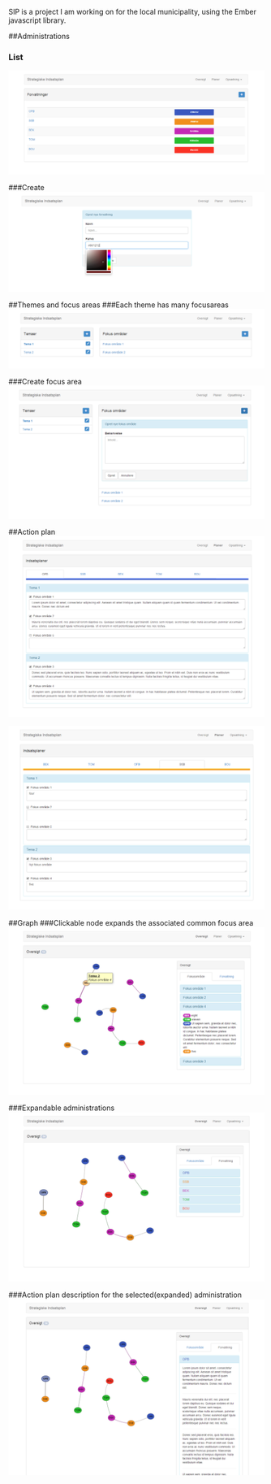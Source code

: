 SIP is a project I am working on for the local municipality, using the Ember javascript library.

##Administrations
### List
![List](https://raw.githubusercontent.com/mawiza/SIP-Ember/master-2/img/screenshots/administrations.png)

###Create
![Create](https://raw.githubusercontent.com/mawiza/SIP-Ember/master-2/img/screenshots/create-administration.png)

##Themes and focus areas
###Each theme has many focusareas
![List](https://raw.githubusercontent.com/mawiza/SIP-Ember/master-2/img/screenshots/themes-focusareas.png)

###Create focus area
![Create](https://raw.githubusercontent.com/mawiza/SIP-Ember/master-2/img/screenshots/create-focusarea.png)

##Action plan 
![Plan1](https://raw.githubusercontent.com/mawiza/SIP-Ember/master-2/img/screenshots/action-plan.png)

![Plan2](https://raw.githubusercontent.com/mawiza/SIP-Ember/master-2/img/screenshots/action-plan-1.png)

##Graph
###Clickable node expands the associated common focus area
![Graph1](https://raw.githubusercontent.com/mawiza/SIP-Ember/master-2/img/screenshots/graph-view-1.png)

###Expandable administrations
![Graph2](https://raw.githubusercontent.com/mawiza/SIP-Ember/master-2/img/screenshots/graph-view-2.png)

###Action plan description for the selected(expanded) administration
![Graph3](https://raw.githubusercontent.com/mawiza/SIP-Ember/master-2/img/screenshots/graph-view-3.png)

